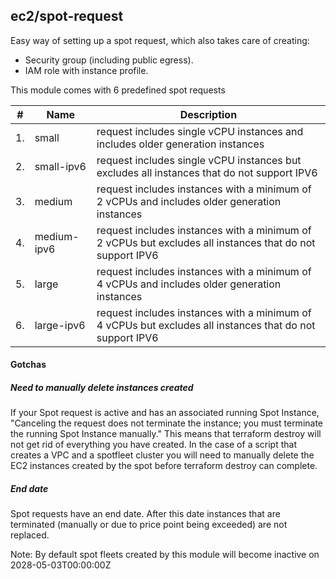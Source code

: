 ## ec2/spot-request

Easy way of setting up a spot request, which also takes care of creating:

- Security group (including public egress).
- IAM role with instance profile.

This module comes with 6 predefined spot requests

 |#| Name | Description|
 |--- |--- |---|
 |1. | small |request includes single vCPU instances and includes older generation instances|
 |2. | small-ipv6 | request includes single vCPU instances but excludes all instances that do not support IPV6|
 |3. | medium | request includes instances with a minimum of 2 vCPUs and includes older generation instances|
 |4. | medium-ipv6 | request includes instances with a minimum of 2 vCPUs but excludes all instances that do not support IPV6|
 |5. | large | request includes instances with a minimum of 4 vCPUs and includes older generation instances|
 |6. | large-ipv6 | request includes instances with a minimum of 4 vCPUs but excludes all instances that do not support IPV6|

#### Gotchas

##### Need to manually delete instances created
If your Spot request is active and has an associated running Spot Instance, "Canceling the request does not terminate
the instance; you must terminate the running Spot Instance manually."  This means that terraform destroy will not
get rid of everything you have created.  In the case of a script that creates a VPC and a spotfleet cluster you will
need to manually delete the EC2 instances created by the spot before terraform destroy can complete.

##### End date
Spot requests have an end date.  After this date instances that are terminated (manually or due to price point being
exceeded) are not replaced.

Note: By default spot fleets created by this module will become inactive on 2028-05-03T00:00:00Z
